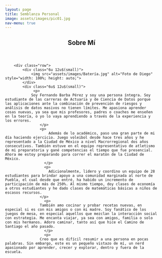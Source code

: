 ```yaml
---
layout: page
title: Semblanza Personal
image: assets/images/pic01.jpg
nav-menu: true
---
```


<!-- Main -->
<div id="main" class="alt">

<!-- One -->
<section id="one">
	<div class="inner">
		<header class="major">
			<h1>Sobre Mí</h1>
		</header>

		<div class="row">
			<div class="6u 12u$(small)">
				<img src="assets/images/Batería.jpg" alt="Foto de Diego" style="width: 100%; height: auto;">
			</div>
			<div class="6u$ 12u$(small)">
				 <p>
				Soy Fernando Barba Pérez y soy una persona íntegra. Soy estudiante de las carreras de Actuaria y de Ciencia de Datos porque las aplicaciones ante la combinación de prevención de riesgos y análisis de datos masivos no tienen límites. Me apasiona aprender cosas nuevas, ya sea que mis profesores, padres o coaches me enseñen en la teoría, o yo lo vaya aprendiendo a través de la experiencia y los errores.
         			</p>
          			<p>
            			Además de lo académico, paso una gran parte de mi día haciendo ejercicio. Juego voleibol desde hace tres años y he representado a la Ciudad de México a nivel Macrorregional dos años consecutivos. También estuve en el equipo representativo de atletismo de mi preparatoria y gané competencias el tiempo que fue presencial. Ahora me estoy preparando para correr el maratón de la Ciudad de México.
			          </p>
			          <p>
            			Adicionalmente, lidero y coordino un equipo de 28 estudiantes para brindar apoyo a una comunidad marginada al norte de Puebla, el cual desde que entré, ha habido un incremento de participación de más de 250%. Al mismo tiempo, doy clases de economía a otros estudiantes y he dado clases de matemáticas básicas a niños de escasos recursos. 
	       			</p>
			          <p>
			        También amo cocinar y probar recetas nuevas, en especial si es con mis amigos o con mi madre. Soy fanático de los juegos de mesa, en especial aquellos que mezclan la interacción social con estrategia. Me encanta viajar, ya sea con amigos, familia o solo con mis hermanos. Adoro caminar, tanto así que hice el Camino de Santiago el año pasado. 
			          </p>
			          <p>
			        Creo que es difícil resumir a una persona en pocas palabras. Sin embargo, este es un pequeño vistazo de mí, un nerd apasionado por aprender, crecer y explorar, dentro y fuera de la escuela.

</div>
</section>

</div>
